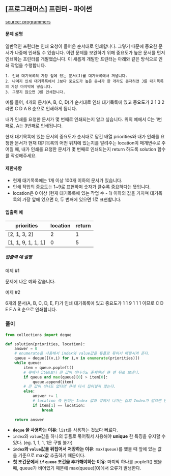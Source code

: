 ## [프로그래머스] 프린터 - 파이썬

[source: programmers](https://programmers.co.kr/learn/courses/30/lessons/42587)

#### 문제 설명

일반적인 프린터는 인쇄 요청이 들어온 순서대로 인쇄합니다. 그렇기 때문에 중요한 문서가 나중에 인쇄될 수 있습니다. 이런 문제를 보완하기 위해 중요도가 높은 문서를 먼저 인쇄하는 프린터를 개발했습니다. 이 새롭게 개발한 프린터는 아래와 같은 방식으로 인쇄 작업을 수행합니다.

```
1. 인쇄 대기목록의 가장 앞에 있는 문서(J)를 대기목록에서 꺼냅니다.
2. 나머지 인쇄 대기목록에서 J보다 중요도가 높은 문서가 한 개라도 존재하면 J를 대기목록의 가장 마지막에 넣습니다.
3. 그렇지 않으면 J를 인쇄합니다.
```

예를 들어, 4개의 문서(A, B, C, D)가 순서대로 인쇄 대기목록에 있고 중요도가 2 1 3 2 라면 C D A B 순으로 인쇄하게 됩니다.

내가 인쇄를 요청한 문서가 몇 번째로 인쇄되는지 알고 싶습니다. 위의 예에서 C는 1번째로, A는 3번째로 인쇄됩니다.

현재 대기목록에 있는 문서의 중요도가 순서대로 담긴 배열 priorities와 내가 인쇄를 요청한 문서가 현재 대기목록의 어떤 위치에 있는지를 알려주는 location이 매개변수로 주어질 때, 내가 인쇄를 요청한 문서가 몇 번째로 인쇄되는지 return 하도록 solution 함수를 작성해주세요.

#### 제한사항

- 현재 대기목록에는 1개 이상 100개 이하의 문서가 있습니다.
- 인쇄 작업의 중요도는 1~9로 표현하며 숫자가 클수록 중요하다는 뜻입니다.
- location은 0 이상 (현재 대기목록에 있는 작업 수 - 1) 이하의 값을 가지며 대기목록의 가장 앞에 있으면 0, 두 번째에 있으면 1로 표현합니다.

#### 입출력 예

| priorities         | location | return |
| ------------------ | -------- | ------ |
| [2, 1, 3, 2]       | 2        | 1      |
| [1, 1, 9, 1, 1, 1] | 0        | 5      |

##### 입출력 예 설명

예제 #1

문제에 나온 예와 같습니다.

예제 #2

6개의 문서(A, B, C, D, E, F)가 인쇄 대기목록에 있고 중요도가 1 1 9 1 1 1 이므로 C D E F A B 순으로 인쇄합니다.



### 풀이

```python
from collections import deque 

def solution(priorities, location):
    answer = 0
    # enumerate를 사용해서 index와 value값을 튜플로 묶어서 매핑시켜 준다.
    queue = deque([(v,i) for i,v in enumerate(priorities)])
    while queue:
        item = queue.popleft()
        # 큐에서 item보다 큰 값이 하나라도 존재하면 큐 맨 뒤로 보낸다.
        if queue and max(queue)[0] > item[0]:
            queue.append(item)
        # 큰 값이 하나도 없다면 큐에 다시 집어넣지 않는다.
        else:
            answer += 1
            # location 즉 원하는 Index 값과 큐에서 나가는 값의 Index가 같으면 반복문 즉시 종료. 
            if item[1] == location:
                break
    
    return answer
```

- **`deque` 을 사용하는 이유**: `list`를 사용하는 것보다 빠르다.
- `index`와 `value`값을 하나의 튜플로 묶어줘서 사용해야 **unique** 한 특징을 유지할 수 있다. (eg. 1, 1, 1, 1은 구별 불가)
- **`index`와 `value`값을 뒤집어서 저장하는 이유**: `max(queue)`를 했을 때 앞에 있는 값을 기준으로 max값 추출하기 때문이다.
- **첫 조건문에서 `if` `queue` 조건을 추가해야하는 이유**: 마지막 하나를 popleft() 했을 때, queue가 비어있기 때문에 max(queue)[0]에서 오류가 발생한다. 